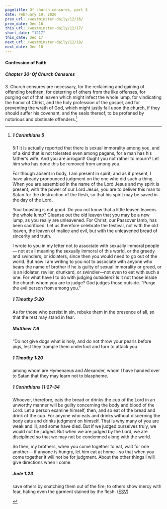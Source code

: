 ```yaml
---
pagetitle: Of church censures, part 3
date: February 19, 2020
prev_url: /westminster-daily/12/16/
prev_date: Dec 16
this_url: /westminster-daily/12/17/
short_date: "1217"
this_date: Dec 17
next_url: /westminster-daily/12/18/
next_date: Dec 18
---
```


#### Confession of Faith

##### Chapter 30: Of Church Censures

3\. Church censures are necessary, for the reclaiming and gaining of offending brethren, for deterring of others from the like offenses, for purging out of that leaven which might infect the whole lump, for vindicating the honor of Christ, and the holy profession of the gospel, and for preventing the wrath of God, which might justly fall upon the church, if they should suffer his covenant, and the seals thereof, to be profaned by notorious and obstinate offenders.[^fnref:wcf1]

[^fnref:wcf1]: <div class="esv"><h5>1 Corinthians 5</h5> <div class="esv-text"> <p id="p46005001.06-1"><span class="chapter-num" id="v46005001-1">5:1&nbsp;</span>It is actually reported that there is sexual immorality among you, and of a kind that is not tolerated even among pagans, for a man has his father's wife. And you are arrogant! Ought you not rather to mourn? Let him who has done this be removed from among you.</p>  <p id="p46005003.01-1">For though absent in body, I am present in spirit; and as if present, I have already pronounced judgment on the one who did such a thing. When you are assembled in the name of the Lord Jesus and my spirit is present, with the power of our Lord Jesus, you are to deliver this man to Satan for the destruction of the flesh, so that his spirit may be saved in the day of the Lord.</p>  <p id="p46005006.01-1">Your boasting is not good. Do you not know that a little leaven leavens the whole lump? Cleanse out the old leaven that you may be a new lump, as you really are unleavened. For Christ, our Passover lamb, has been sacrificed. Let us therefore celebrate the festival, not with the old leaven, the leaven of malice and evil, but with the unleavened bread of sincerity and truth.</p>  <p id="p46005009.01-1">I wrote to you in my letter not to associate with sexually immoral people&#8212; not at all meaning the sexually immoral of this world, or the greedy and swindlers, or idolaters, since then you would need to go out of the world. But now I am writing to you not to associate with anyone who bears the name of brother if he is guilty of sexual immorality or greed, or is an idolater, reviler, drunkard, or swindler&#8212;not even to eat with such a one. For what have I to do with judging outsiders? Is it not those inside the church whom you are to judge? God judges those outside. &#8220;Purge the evil person from among you.&#8221;</p> </div><h5>1 Timothy 5:20</h5> <div class="esv-text"><p id="p54005020.01-2">As for those who persist in sin, rebuke them in the presence of all, so that the rest may stand in fear.</p> </div><h5>Matthew 7:6</h5> <div class="esv-text"><p id="p40007006.01-3"><span class="woc">&#8220;Do not give dogs what is holy, and do not throw your pearls before pigs, lest they trample them underfoot and turn to attack you.</span></p> </div><h5>1 Timothy 1:20</h5> <div class="esv-text"><p id="p54001020.01-4">among whom are Hymenaeus and Alexander, whom I have handed over to Satan that they may learn not to blaspheme.</p> </div><h5>1 Corinthians 11:27-34</h5> <div class="esv-text"><p id="p46011027.01-5">Whoever, therefore, eats the bread or drinks the cup of the Lord in an unworthy manner will be guilty concerning the body and blood of the Lord. Let a person examine himself, then, and so eat of the bread and drink of the cup. For anyone who eats and drinks without discerning the body eats and drinks judgment on himself. That is why many of you are weak and ill, and some have died. But if we judged ourselves truly, we would not be judged. But when we are judged by the Lord, we are disciplined so that we may not be condemned along with the world.</p>  <p id="p46011033.01-5">So then, my brothers, when you come together to eat, wait for one another&#8212; if anyone is hungry, let him eat at home&#8212;so that when you come together it will not be for judgment. About the other things I will give directions when I come.</p> </div><h5>Jude 1:23</h5> <div class="esv-text"><p id="p65001023.01-6">save others by snatching them out of the fire; to others show mercy with fear, hating even the garment stained by the flesh.  (<a href="http://www.esv.org" class="copyright">ESV</a>)</p> </div> </div>

